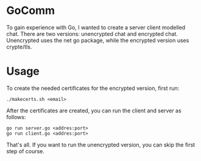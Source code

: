 # GoComm
To gain experience with Go, I wanted to create a server client modelled chat. There are two versions: unencrypted chat and encrypted chat. Unencrypted uses the net go package, while the encrypted version uses crypte/tls.

# Usage
To create the needed certificates for the encrypted version, first run:
```
./makecerts.sh <email>
```

After the certificates are created, you can run the client and server as follows:
```
go run server.go <addres:port>
go run client.go <addres:port>
```

That's all. If you want to run the unencrypted version, you can skip the first step of course.
